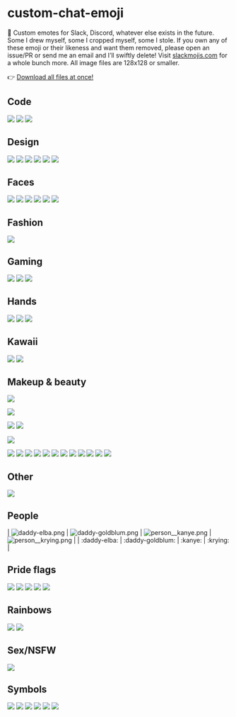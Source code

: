 # custom-chat-emoji

💬 Custom emotes for Slack, Discord, whatever else exists in the future. Some I drew myself, some I cropped myself, some I stole. If you own any of these emoji or their likeness and want them removed, please open an issue/PR or send me an email and I’ll swiftly delete! Visit [slackmojis.com](https://slackmojis.com/) for a whole bunch more. All image files are 128x128 or smaller.

👉 [Download all files at once!](https://github.com/skullface/custom-chat-emoji/archive/master.zip)

## Code
![](https://github.com/skullface/custom-chat-emoji/blob/master/emoji/code__css.png)
![](https://github.com/skullface/custom-chat-emoji/blob/master/emoji/code__html5.png)
![](https://github.com/skullface/custom-chat-emoji/blob/master/emoji/code__sass.png)

## Design
![](https://github.com/skullface/custom-chat-emoji/blob/master/emoji/design__after-effects.png)
![](https://github.com/skullface/custom-chat-emoji/blob/master/emoji/design__creative-cloud.png)
![](https://github.com/skullface/custom-chat-emoji/blob/master/emoji/design__illustrator.png)
![](https://github.com/skullface/custom-chat-emoji/blob/master/emoji/design__indesign.png)
![](https://github.com/skullface/custom-chat-emoji/blob/master/emoji/design__photoshop.png)
![](https://github.com/skullface/custom-chat-emoji/blob/master/emoji/design__sketch.png)

## Faces
![](https://github.com/skullface/custom-chat-emoji/blob/master/emoji/face__crying_blood_glasses.gif)
![](https://github.com/skullface/custom-chat-emoji/blob/master/emoji/face__crying_heart-eyes.png)
![](https://github.com/skullface/custom-chat-emoji/blob/master/emoji/face__eyes-shifty.gif)
![](https://github.com/skullface/custom-chat-emoji/blob/master/emoji/face__somanyemotions.gif)
![](https://github.com/skullface/custom-chat-emoji/blob/master/emoji/face__thinking-flipped.png)
![](https://github.com/skullface/custom-chat-emoji/blob/master/emoji/face__thinking-flippy.gif)

## Fashion
![](https://github.com/skullface/custom-chat-emoji/blob/master/emoji/fashion__supreme.jpg)

## Gaming
![](https://github.com/skullface/custom-chat-emoji/blob/master/emoji/gaming__pogchamp.png)
![](https://github.com/skullface/custom-chat-emoji/blob/master/emoji/gaming__splatoon.png)
![](https://github.com/skullface/custom-chat-emoji/blob/master/emoji/gaming_katamari-prince.gif)

## Hands
![](https://github.com/skullface/custom-chat-emoji/blob/master/emoji/wave__black.gif)
![](https://github.com/skullface/custom-chat-emoji/blob/master/emoji/wave__paw.gif)
![](https://github.com/skullface/custom-chat-emoji/blob/master/emoji/wave__white.gif)

## Kawaii
![](https://github.com/skullface/custom-chat-emoji/blob/master/emoji/kawaii__llama-cute.gif)
![](https://github.com/skullface/custom-chat-emoji/blob/master/emoji/kawaii__llama-yay.gif)

## Makeup & beauty
![](https://github.com/skullface/custom-chat-emoji/blob/master/emoji/makeup__babe.png)

![](https://github.com/skullface/custom-chat-emoji/blob/master/emoji/makeup__cateye.png)

![](https://github.com/skullface/custom-chat-emoji/blob/master/emoji/makeup__sisters-not-twins.png)
![](https://github.com/skullface/custom-chat-emoji/blob/master/emoji/makeup__brows.png)

![](https://github.com/skullface/custom-chat-emoji/blob/master/emoji/makeup__glowing.png)

![](https://github.com/skullface/custom-chat-emoji/blob/master/emoji/makeup__beauty-blender.png)
![](https://github.com/skullface/custom-chat-emoji/blob/master/emoji/makeup__blush.png)
![](https://github.com/skullface/custom-chat-emoji/blob/master/emoji/makeup__compact-1.png)
![](https://github.com/skullface/custom-chat-emoji/blob/master/emoji/makeup__compact-2.png)
![](https://github.com/skullface/custom-chat-emoji/blob/master/emoji/makeup__concealer.png)
![](https://github.com/skullface/custom-chat-emoji/blob/master/emoji/makeup__foundation.png)
![](https://github.com/skullface/custom-chat-emoji/blob/master/emoji/makeup__contour-palette.png)
![](https://github.com/skullface/custom-chat-emoji/blob/master/emoji/makeup__eye-palette.png)
![](https://github.com/skullface/custom-chat-emoji/blob/master/emoji/makeup__falsies.png)
![](https://github.com/skullface/custom-chat-emoji/blob/master/emoji/makeup__lashes.png)
![](https://github.com/skullface/custom-chat-emoji/blob/master/emoji/makeup__mascara.png)
![](https://github.com/skullface/custom-chat-emoji/blob/master/emoji/makeup__liquid-lipstick.png)

## Other
![](https://github.com/skullface/custom-chat-emoji/blob/master/emoji/boom.gif)

## People
| ![daddy-elba.png](https://github.com/skullface/custom-chat-emoji/blob/master/emoji/daddy-elba.png) | ![daddy-goldblum.png](https://github.com/skullface/custom-chat-emoji/blob/master/emoji/daddy-goldblum.png) 
| ![person__kanye.png](https://github.com/skullface/custom-chat-emoji/blob/master/emoji/person__kanye.png) | ![person__krying.png](https://github.com/skullface/custom-chat-emoji/blob/master/emoji/person__krying.png) |
| :daddy-elba: | :daddy-goldblum: | :kanye: | :krying: |

## Pride flags
![](https://github.com/skullface/custom-chat-emoji/blob/master/emoji/flag__ace-demi.png)
![](https://github.com/skullface/custom-chat-emoji/blob/master/emoji/flag__enby.png)
![](https://github.com/skullface/custom-chat-emoji/blob/master/emoji/flag__intersex.png)
![](https://github.com/skullface/custom-chat-emoji/blob/master/emoji/flag__pan.png)
![](https://github.com/skullface/custom-chat-emoji/blob/master/emoji/flag__trans.png)

## Rainbows
![](https://github.com/skullface/custom-chat-emoji/blob/master/emoji/rainbow__bounce.gif)
![](https://github.com/skullface/custom-chat-emoji/blob/master/emoji/rainbow__sheep.gif)

## Sex/NSFW
![](https://github.com/skullface/custom-chat-emoji/blob/master/emoji/daddy.gif)

## Symbols
![](https://github.com/skullface/custom-chat-emoji/blob/master/emoji/symbol__100-420.png)
![](https://github.com/skullface/custom-chat-emoji/blob/master/emoji/symbol__100-1000.png)
![](https://github.com/skullface/custom-chat-emoji/blob/master/emoji/symbol__100-zed.png)
![](https://github.com/skullface/custom-chat-emoji/blob/master/emoji/symbol__glittering.gif)
![](https://github.com/skullface/custom-chat-emoji/blob/master/emoji/symbol__heart_bi-sparkles.png)
![](https://github.com/skullface/custom-chat-emoji/blob/master/emoji/symbol__heart_goth.png)
